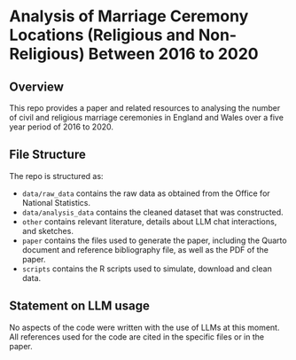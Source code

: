 # Analysis of Marriage Ceremony Locations (Religious and Non-Religious) Between 2016 to 2020

## Overview

This repo provides a paper and related resources to analysing the number of civil and religious marriage ceremonies in England and Wales over a five year period of 2016 to 2020. 


## File Structure

The repo is structured as:

-   `data/raw_data` contains the raw data as obtained from the Office for National Statistics.
-   `data/analysis_data` contains the cleaned dataset that was constructed.
-   `other` contains relevant literature, details about LLM chat interactions, and sketches.
-   `paper` contains the files used to generate the paper, including the Quarto document and reference bibliography file, as well as the PDF of the paper. 
-   `scripts` contains the R scripts used to simulate, download and clean data.


## Statement on LLM usage

No aspects of the code were written with the use of LLMs at this moment. All references used for the code are cited in the specific files or in the paper. 
